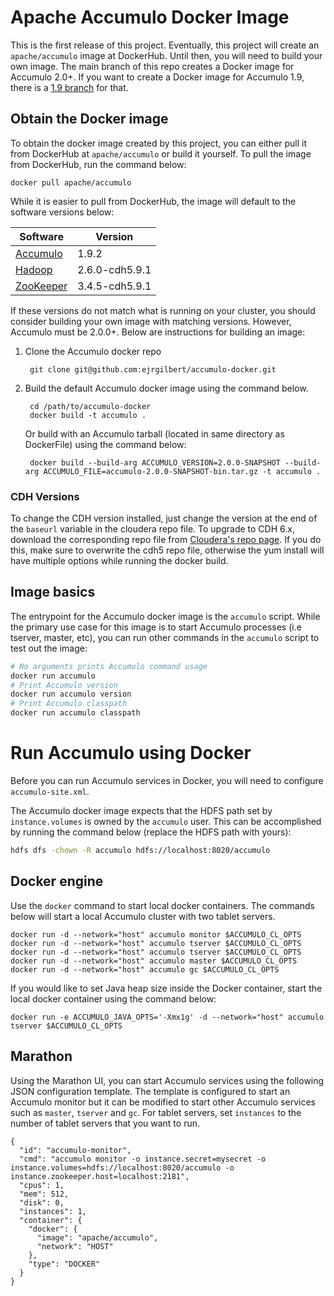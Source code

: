 # Apache Accumulo Docker Image

This is the first release of this project. Eventually, this project will create an `apache/accumulo` image at DockerHub.
Until then, you will need to build your own image. The main branch of this repo creates a Docker image for
Accumulo 2.0+. If you want to create a Docker image for Accumulo 1.9, there is a
[1.9 branch](https://github.com/apache/accumulo-docker/tree/1.9) for that.

## Obtain the Docker image

To obtain the docker image created by this project, you can either pull it from DockerHub at
`apache/accumulo` or build it yourself. To pull the image from DockerHub, run the command below:

    docker pull apache/accumulo

While it is easier to pull from DockerHub, the image will default to the software versions below:

| Software    | Version        |
|-------------|----------------|
| [Accumulo]  | 1.9.2          |
| [Hadoop]    | 2.6.0-cdh5.9.1 |
| [ZooKeeper] | 3.4.5-cdh5.9.1 |

If these versions do not match what is running on your cluster, you should consider building
your own image with matching versions. However, Accumulo must be 2.0.0+. Below are instructions for
building an image:

1. Clone the Accumulo docker repo

        git clone git@github.com:ejrgilbert/accumulo-docker.git

2. Build the default Accumulo docker image using the command below.

        cd /path/to/accumulo-docker
        docker build -t accumulo .

   Or build with an Accumulo tarball (located in same directory as DockerFile) using the command below:

        docker build --build-arg ACCUMULO_VERSION=2.0.0-SNAPSHOT --build-arg ACCUMULO_FILE=accumulo-2.0.0-SNAPSHOT-bin.tar.gz -t accumulo .

### CDH Versions ###

To change the CDH version installed, just change the version at the end of the `baseurl` variable in the cloudera repo file.
To upgrade to CDH 6.x, download the corresponding repo file from [Cloudera's repo page](https://docs.cloudera.com/documentation/enterprise/6/release-notes/topics/rg_cm_6_version_download.html).
If you do this, make sure to overwrite the cdh5 repo file, otherwise the yum install will have multiple options while running
the docker build.

## Image basics

The entrypoint for the Accumulo docker image is the `accumulo` script. While the primary use
case for this image is to start Accumulo processes (i.e tserver, master, etc), you can run other
commands in the `accumulo` script to test out the image:

```bash
# No arguments prints Accumulo command usage
docker run accumulo
# Print Accumulo version
docker run accumulo version
# Print Accumulo classpath
docker run accumulo classpath
```

# Run Accumulo using Docker

Before you can run Accumulo services in Docker, you will need to configure `accumulo-site.xml`.

The Accumulo docker image expects that the HDFS path set by `instance.volumes` is owned by the `accumulo` user. This
can be accomplished by running the command below (replace the HDFS path with yours):

```bash
hdfs dfs -chown -R accumulo hdfs://localhost:8020/accumulo
```

## Docker engine

Use the `docker` command to start local docker containers. The commands below will start a local Accumulo cluster
with two tablet servers.

```
docker run -d --network="host" accumulo monitor $ACCUMULO_CL_OPTS
docker run -d --network="host" accumulo tserver $ACCUMULO_CL_OPTS
docker run -d --network="host" accumulo tserver $ACCUMULO_CL_OPTS
docker run -d --network="host" accumulo master $ACCUMULO_CL_OPTS
docker run -d --network="host" accumulo gc $ACCUMULO_CL_OPTS
```

If you would like to set Java heap size inside the Docker container, start the local docker container using the
command below:

```
docker run -e ACCUMULO_JAVA_OPTS='-Xmx1g' -d --network="host" accumulo tserver $ACCUMULO_CL_OPTS
```

## Marathon

Using the Marathon UI, you can start Accumulo services using the following
JSON configuration template.  The template is configured to start an Accumulo
monitor but it can be modified to start other Accumulo services such as
`master`, `tserver` and `gc`. For tablet servers, set `instances` to the number
of tablet servers that you want to run.

```
{
  "id": "accumulo-monitor",
  "cmd": "accumulo monitor -o instance.secret=mysecret -o instance.volumes=hdfs://localhost:8020/accumulo -o instance.zookeeper.host=localhost:2181",
  "cpus": 1,
  "mem": 512,
  "disk": 0,
  "instances": 1,
  "container": {
    "docker": {
      "image": "apache/accumulo",
      "network": "HOST"
    },
    "type": "DOCKER"
  }
}
```

[Accumulo]: https://accumulo.apache.org/
[Hadoop]: https://hadoop.apache.org/
[ZooKeeper]: https://zookeeper.apache.org/
